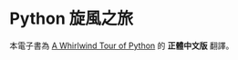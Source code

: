 # Python 旋風之旅

本電子書為 [A Whirlwind Tour of Python](https://github.com/jakevdp/WhirlwindTourOfPython) 的 **正體中文版** 翻譯。
